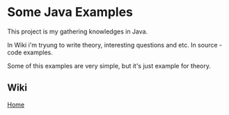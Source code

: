 # Some Java Examples
This project is my gathering knowledges in Java.

In Wiki i'm tryung to write theory, interesting questions and etc.
In source - code examples.

Some of this examples are very simple, but it's just example for theory.

## Wiki
[Home](https://github.com/aarexer/java-ex/wiki)
